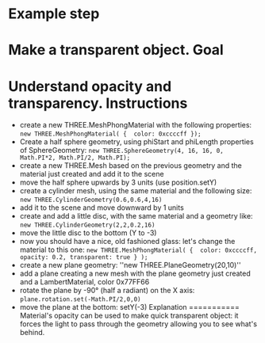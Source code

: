 Example step
============
Make a transparent object.
Goal
====
Understand opacity and transparency. 
Instructions
============
- create a new THREE.MeshPhongMaterial with the following properties:
``
    new THREE.MeshPhongMaterial( { 
		color: 0xccccff
	});
``
- Create a half sphere geometry, using phiStart and phiLength properties of SphereGeometry: 
``new THREE.SphereGeometry(4, 16, 16, 0, Math.PI*2, Math.PI/2, Math.PI);``
- create a new THREE.Mesh based on the previous geometry and the material just created and add it to the scene
- move the half sphere upwards by 3 units (use position.setY)
- create a cylinder mesh, using the same material and the following size: 
``new THREE.CylinderGeometry(0.6,0.6,4,16)``
- add it to the scene and move downward by 1 units
- create and add a little disc, with the same material and a geometry like: 
``new THREE.CylinderGeometry(2,2,0.2,16)``
- move the little disc to the bottom (Y to -3)
- now you should have a nice, old fashioned glass: let's change the material to this one:
``
    new THREE.MeshPhongMaterial( { 
		color: 0xccccff,  
        opacity: 0.2,
        transparent: true
	} );
``
- create a new plane geometry:
''new THREE.PlaneGeometry(20,10)''
- add a plane creating a new mesh with the plane geometry just created and a LambertMaterial, color 0x77FF66
- rotate the plane by -90° (half a radiant) on the X axis: `plane.rotation.set(-Math.PI/2,0,0)`
- move the plane at the bottom: setY(-3) 
Explanation
===========
Material's opacity can be used to make quick transparent object: it forces the light to pass through the geometry
allowing you to see what's behind. 